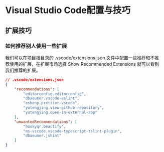 # Visual Studio Code配置与技巧
## 扩展技巧
### 如何推荐别人使用一些扩展
我们可以在项目根目录的 .vscode/extensions.json 文件中配置一些推荐和不推荐使用的扩展，在扩展市场选择 Show Recommended Extensions 就可以看到我们推荐的扩展。

```json
// .vscode/extensions.json
{
    "recommendations": [
        "editorconfig.editorconfig",
        "dbaeumer.vscode-eslint",
        "esbenp.prettier-vscode",
        "yutengjing.view-github-repository",
        "yutengjing.open-in-external-app"
    ],
    "unwantedRecommendations": [
        "hookyqr.beautify",
        "ms-vscode.vscode-typescript-tslint-plugin",
        "dbaeumer.jshint"
    ]
}
```